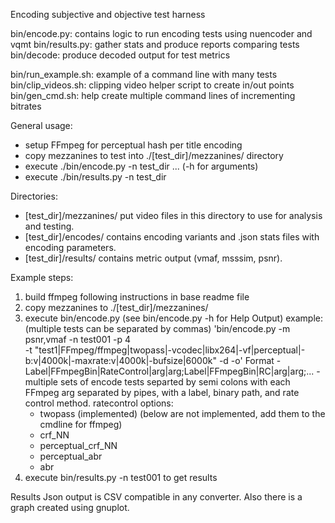 Encoding subjective and objective test harness

bin/encode.py: contains logic to run encoding tests using nuencoder and vqmt
bin/results.py: gather stats and produce reports comparing tests
bin/decode: produce decoded output for test metrics

bin/run_example.sh: example of a command line with many tests
bin/clip_videos.sh: clipping video helper script to create in/out points
bin/gen_cmd.sh: help create multiple command lines of incrementing bitrates

General usage:
- setup FFmpeg for perceptual hash per title encoding
- copy mezzanines to test into ./[test_dir]/mezzanines/ directory
- execute ./bin/encode.py -n test_dir ... (-h for arguments)
- execute ./bin/results.py -n test_dir

Directories:
* [test_dir]/mezzanines/   put video files in this directory to use for analysis and testing.
* [test_dir]/encodes/      contains encoding variants and .json stats files with
                            encoding parameters.
* [test_dir]/results/      contains metric output (vmaf, msssim, psnr).

Example steps:
1. build ffmpeg following instructions in base readme file
2. copy mezzanines to ./[test_dir]/mezzanines/
3. execute bin/encode.py (see bin/encode.py -h  for Help Output)
    example: (multiple tests can be separated by commas)
    'bin/encode.py -m psnr,vmaf -n test001 -p 4 \
        -t "test1|FFmpeg/ffmpeg|twopass|-vcodec|libx264|-vf|perceptual|-b:v|4000k|-maxrate:v|4000k|-bufsize|6000k" -d -o'
    Format - Label|FFmpegBin|RateControl|arg|arg;Label|FFmpegBin|RC|arg|arg;...
        - multiple sets of encode tests separted by semi colons with each FFmpeg
        arg separated by pipes, with a label, binary path, and rate control method.
    ratecontrol options:
    - twopass (implemented)
    (below are not implemented, add them to the cmdline for ffmpeg)
    - crf_NN
    - perceptual_crf_NN
    - perceptual_abr
    - abr
4. execute bin/results.py -n test001 to get results

Results Json output is CSV compatible in any converter.
Also there is a graph created using gnuplot.

